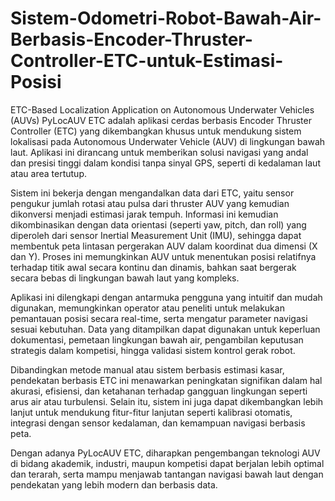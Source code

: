 # Sistem-Odometri-Robot-Bawah-Air-Berbasis-Encoder-Thruster-Controller-ETC-untuk-Estimasi-Posisi
 ETC-Based Localization Application on Autonomous Underwater Vehicles (AUVs)
PyLocAUV ETC adalah aplikasi cerdas berbasis Encoder Thruster Controller (ETC) yang dikembangkan khusus untuk mendukung sistem lokalisasi pada Autonomous Underwater Vehicle (AUV) di lingkungan bawah laut. Aplikasi ini dirancang untuk memberikan solusi navigasi yang andal dan presisi tinggi dalam kondisi tanpa sinyal GPS, seperti di kedalaman laut atau area tertutup.

Sistem ini bekerja dengan mengandalkan data dari ETC, yaitu sensor pengukur jumlah rotasi atau pulsa dari thruster AUV yang kemudian dikonversi menjadi estimasi jarak tempuh. Informasi ini kemudian dikombinasikan dengan data orientasi (seperti yaw, pitch, dan roll) yang diperoleh dari sensor Inertial Measurement Unit (IMU), sehingga dapat membentuk peta lintasan pergerakan AUV dalam koordinat dua dimensi (X dan Y). Proses ini memungkinkan AUV untuk menentukan posisi relatifnya terhadap titik awal secara kontinu dan dinamis, bahkan saat bergerak secara bebas di lingkungan bawah laut yang kompleks.

Aplikasi ini dilengkapi dengan antarmuka pengguna yang intuitif dan mudah digunakan, memungkinkan operator atau peneliti untuk melakukan pemantauan posisi secara real-time, serta mengatur parameter navigasi sesuai kebutuhan. Data yang ditampilkan dapat digunakan untuk keperluan dokumentasi, pemetaan lingkungan bawah air, pengambilan keputusan strategis dalam kompetisi, hingga validasi sistem kontrol gerak robot.

Dibandingkan metode manual atau sistem berbasis estimasi kasar, pendekatan berbasis ETC ini menawarkan peningkatan signifikan dalam hal akurasi, efisiensi, dan ketahanan terhadap gangguan lingkungan seperti arus air atau turbulensi. Selain itu, sistem ini juga dapat dikembangkan lebih lanjut untuk mendukung fitur-fitur lanjutan seperti kalibrasi otomatis, integrasi dengan sensor kedalaman, dan kemampuan navigasi berbasis peta.

Dengan adanya PyLocAUV ETC, diharapkan pengembangan teknologi AUV di bidang akademik, industri, maupun kompetisi dapat berjalan lebih optimal dan terarah, serta mampu menjawab tantangan navigasi bawah laut dengan pendekatan yang lebih modern dan berbasis data.
